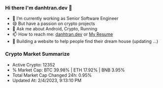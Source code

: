 ### Hi there I'm danhtran.dev 👋

- 🔭 I’m currently working as Senior Software Engineer
- 😄 But have a passion on crypto projects
- 💬 Ask me about Android, Crypto, Running 
- 📫 How to reach me: <a href="https://danhtran.dev" target="_blank">danhtran.dev</a> or <a href="Dan-Resume.pdf" target="_blank">My Resume</a>
- 🌱 Building a website to help people find their dream house (updating ...)

### Crypto Market Summarize
- Active Crypto: 12352
- % Market Cap: BTC 39.98% | ETH 17.92% | BNB 3.95%
- Total Market Cap Changed 24h: 0.95%
- Updated At: 2/4/2023, 9:13:10 PM
